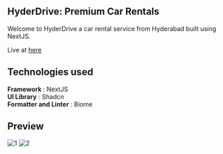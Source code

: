 ## HyderDrive: Premium Car Rentals
Welcome to HyderDrive a car rental service from Hyderabad built using NextJS.

Live at [here](https://hyder-drive.vercel.app/)

## Technologies used
**Framework** : NextJS \
**UI Library** : Shadcn \
**Formatter and Linter** : Biome

## Preview
![1](https://github.com/user-attachments/assets/8960b440-0775-4e4a-aaf3-c2e52df0071e)
![2](https://github.com/user-attachments/assets/03572ee8-bbc2-439f-a4b2-81d5645cea4c)



